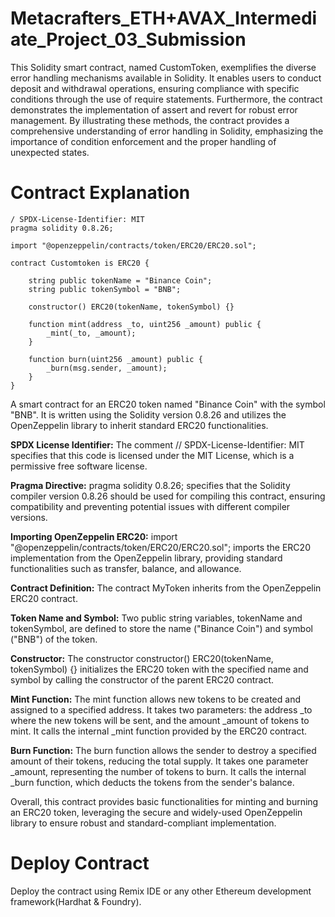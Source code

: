 # Metacrafters_ETH+AVAX_Intermediate_Project_03_Submission


This Solidity smart contract, named CustomToken, exemplifies the diverse error handling mechanisms available in Solidity. It enables users to conduct deposit and withdrawal operations, ensuring compliance with specific conditions through the use of require statements. Furthermore, the contract demonstrates the implementation of assert and revert for robust error management. By illustrating these methods, the contract provides a comprehensive understanding of error handling in Solidity, emphasizing the importance of condition enforcement and the proper handling of unexpected states.

# Contract Explanation 
```solidity
/ SPDX-License-Identifier: MIT
pragma solidity 0.8.26;

import "@openzeppelin/contracts/token/ERC20/ERC20.sol";

contract Customtoken is ERC20 {
     
    string public tokenName = "Binance Coin";
    string public tokenSymbol = "BNB";
    
    constructor() ERC20(tokenName, tokenSymbol) {}
    
    function mint(address _to, uint256 _amount) public {
        _mint(_to, _amount);
    }

    function burn(uint256 _amount) public {
        _burn(msg.sender, _amount);
    }
}
```

A smart contract for an ERC20 token named "Binance Coin" with the symbol "BNB". It is written using the Solidity version 0.8.26 and utilizes the OpenZeppelin library to inherit standard ERC20 functionalities.

**SPDX License Identifier:** The comment // SPDX-License-Identifier: MIT specifies that this code is licensed under the MIT License, which is a permissive free software license.

**Pragma Directive:** pragma solidity 0.8.26; specifies that the Solidity compiler version 0.8.26 should be used for compiling this contract, ensuring compatibility and preventing potential issues with different compiler versions.

**Importing OpenZeppelin ERC20:** import "@openzeppelin/contracts/token/ERC20/ERC20.sol"; imports the ERC20 implementation from the OpenZeppelin library, providing standard functionalities such as transfer, balance, and allowance.

**Contract Definition:** The contract MyToken inherits from the OpenZeppelin ERC20 contract.

**Token Name and Symbol:** Two public string variables, tokenName and tokenSymbol, are defined to store the name ("Binance Coin") and symbol ("BNB") of the token.

**Constructor:** The constructor constructor() ERC20(tokenName, tokenSymbol) {} initializes the ERC20 token with the specified name and symbol by calling the constructor of the parent ERC20 contract.

**Mint Function:** The mint function allows new tokens to be created and assigned to a specified address. It takes two parameters: the address _to where the new tokens will be sent, and the amount _amount of tokens to mint. It calls the internal _mint function provided by the ERC20 contract.

**Burn Function:** The burn function allows the sender to destroy a specified amount of their tokens, reducing the total supply. It takes one parameter _amount, representing the number of tokens to burn. It calls the internal _burn function, which deducts the tokens from the sender's balance.

Overall, this contract provides basic functionalities for minting and burning an ERC20 token, leveraging the secure and widely-used OpenZeppelin library to ensure robust and standard-compliant implementation.

# Deploy Contract 

Deploy the contract using Remix IDE or any other Ethereum development framework(Hardhat & Foundry).

